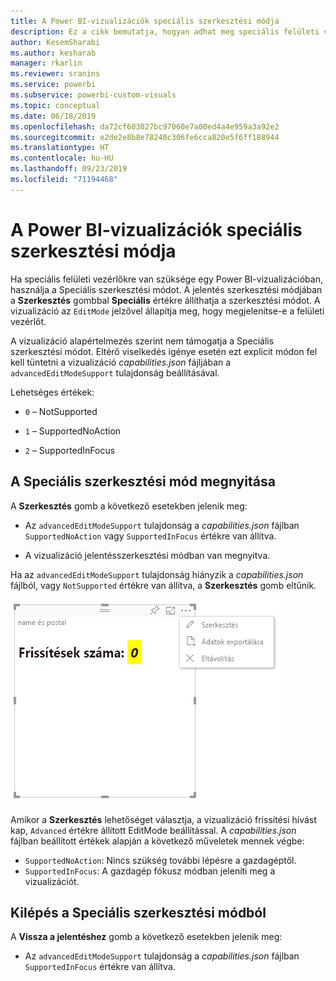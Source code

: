 ```yaml
---
title: A Power BI-vizualizációk speciális szerkesztési módja
description: Ez a cikk bemutatja, hogyan adhat meg speciális felületi vezérlőket a Power BI-vizualizációkban.
author: KesemSharabi
ms.author: kesharab
manager: rkarlin
ms.reviewer: sranins
ms.service: powerbi
ms.subservice: powerbi-custom-visuals
ms.topic: conceptual
ms.date: 06/18/2019
ms.openlocfilehash: da72cf603027bc97060e7a00ed4a4e959a3a92e2
ms.sourcegitcommit: e2de2e8b8e78240c306fe6cca820e5f6ff188944
ms.translationtype: HT
ms.contentlocale: hu-HU
ms.lasthandoff: 09/23/2019
ms.locfileid: "71194468"
---
```

# <a name="advanced-edit-mode-in-power-bi-visuals"></a>A Power BI-vizualizációk speciális szerkesztési módja

Ha speciális felületi vezérlőkre van szüksége egy Power BI-vizualizációban, használja a Speciális szerkesztési módot. A jelentés szerkesztési módjában a **Szerkesztés** gombbal **Speciális** értékre állíthatja a szerkesztési módot. A vizualizáció az `EditMode` jelzővel állapítja meg, hogy megjelenítse-e a felületi vezérlőt.

A vizualizáció alapértelmezés szerint nem támogatja a Speciális szerkesztési módot. Eltérő viselkedés igénye esetén ezt explicit módon fel kell tüntetni a vizualizáció *capabilities.json* fájljában a `advancedEditModeSupport` tulajdonság beállításával.

Lehetséges értékek:

- `0` – NotSupported

- `1` – SupportedNoAction

- `2` – SupportedInFocus

## <a name="enter-advanced-edit-mode"></a>A Speciális szerkesztési mód megnyitása

A **Szerkesztés** gomb a következő esetekben jelenik meg:

* Az `advancedEditModeSupport` tulajdonság a *capabilities.json* fájlban `SupportedNoAction` vagy `SupportedInFocus` értékre van állítva.

* A vizualizáció jelentésszerkesztési módban van megnyitva.

Ha az `advancedEditModeSupport` tulajdonság hiányzik a *capabilities.json* fájlból, vagy `NotSupported` értékre van állítva, a **Szerkesztés** gomb eltűnik.

![A szerkesztési mód megnyitása](./media/edit-mode.png)

Amikor a **Szerkesztés** lehetőséget választja, a vizualizáció frissítési hívást kap, `Advanced` értékre állított EditMode beállítással. A *capabilities.json* fájlban beállított értékek alapján a következő műveletek mennek végbe:

* `SupportedNoAction`: Nincs szükség további lépésre a gazdagéptől.
* `SupportedInFocus`: A gazdagép fókusz módban jeleníti meg a vizualizációt.

## <a name="exit-advanced-edit-mode"></a>Kilépés a Speciális szerkesztési módból

A **Vissza a jelentéshez** gomb a következő esetekben jelenik meg:

* Az `advancedEditModeSupport` tulajdonság a *capabilities.json* fájlban `SupportedInFocus` értékre van állítva.
